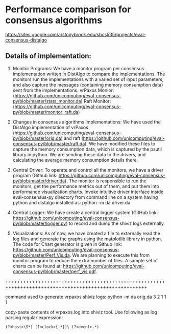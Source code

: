 # Performance comparison for consensus algorithms
<https://sites.google.com/a/stonybrook.edu/sbcs535/projects/eval-consensus-distalgo>

## Details of implementation:
1. Monitor Programs: We have a monitor program per consensus implementation written in DistAlgo to compare the implementations. The monitors run the implementations with a varied set of input parameters, and also capture the messages (containing memory consumption data) sent from the implementations. 
vrPaxos Monior: (https://github.com/unicomputing/eval-consensus-py/blob/master/stats_monitor.da)
Raft Monitor: (https://github.com/unicomputing/eval-consensus-py/blob/master/monitor_raft.da)

2. Changes in consensus algorithms Implementations: We have used the DistAlgo implementation of vrPaxos (https://github.com/unicomputing/eval-consensus-py/blob/master/orig.da) and raft (https://github.com/unicomputing/eval-consensus-py/blob/master/raft.da). We have modified these files to capture the memory consumption data, which is captured by the psutil library in python. We are sending these data to the drivers, and calculating the average memory consumption details there.

3. Central Driver: To operate and control all the monitors, we have a driver program (Github link: https://github.com/unicomputing/eval-consensus-py/blob/master/driver.da). The monitor is responsible to run the monitors, get the performance metrics out of them, and put them into performance visualization charts. Invoke intuitive driver interface inside eval-consensus-py directory from command line on a system having python and distalgo installed as: python -m da driver.da

4. Central Logger: We have create a central logger system (GitHub link: https://github.com/unicomputing/eval-consensus-py/blob/master/logger.py) to record and dump the shiviz logs externally.

5. Visualizations: As of now, we have created a file to externally read the log files and generate the graphs using the matplotlib library in python. The code for Chart generator is given in Github link: https://github.com/unicomputing/eval-consensus-py/blob/master/Perf_Vis.da. We are planning to execute this from monitor program to reduce the extra number of files. A sample set of charts can be found at: https://github.com/unicomputing/eval-consensus-py/blob/master/perf_vis.pdf.

++++++++++++++++++++++++++++++++++++++++++++++++++++++++++++++++++++++++++++++++++++++++++++++++++++++

command used to generate vrpaxos shiviz logs: 
python -m da orig.da 3 2 1 1 1

copy-paste contents of vrpaxos.log into shiviz tool. Use following as log parsing regular expression:
```
(?<host>\S*) (?<clock>{.*})\ (?<event>.*)
```
